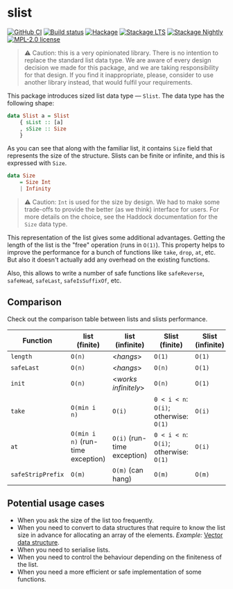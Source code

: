 # slist

[![GitHub CI](https://github.com/kowainik/slist/workflows/CI/badge.svg)](https://github.com/kowainik/slist/actions)
[![Build status](https://img.shields.io/travis/kowainik/slist.svg?logo=travis)](https://travis-ci.org/kowainik/slist)
[![Hackage](https://img.shields.io/hackage/v/slist.svg?logo=haskell)](https://hackage.haskell.org/package/slist)
[![Stackage LTS](http://stackage.org/package/slist/badge/lts)](http://stackage.org/lts/package/slist)
[![Stackage Nightly](http://stackage.org/package/slist/badge/nightly)](http://stackage.org/nightly/package/slist)
[![MPL-2.0 license](https://img.shields.io/badge/license-MPL--2.0-blue.svg)](LICENSE)

> ⚠️ Caution: this is a very opinionated library. There is no intention to replace the standard list data type.
> We are aware of every design decision we made for this package, and we are taking responsibility for that design.
> If you find it inappropriate, please, consider to use another library instead, that would fulfil your requirements.

This package introduces sized list data type — `Slist`. The data type
has the following shape:

```haskell
data Slist a = Slist
    { sList :: [a]
    , sSize :: Size
    }
```

As you can see that along with the familiar list, it contains `Size` field that
represents the size of the structure. Slists can be finite or infinite, and this
is expressed with `Size`.

```haskell
data Size
    = Size Int
    | Infinity
```

> ⚠️ Caution: `Int` is used for the size by design. We had to make some trade-offs
> to provide the better (as we think) interface for users. For more details on the
> choice, see the Haddock documentation for the `Size` data type.

This representation of the list gives some additional advantages. Getting the
length of the list is the "free" operation (runs in `O(1)`). This property
helps to improve the performance for a bunch of functions like `take`, `drop`,
`at`, etc. But also it doesn't actually add any overhead on the existing
functions.

Also, this allows to write a number of safe functions like `safeReverse`,
`safeHead`, `safeLast`, `safeIsSuffixOf`, etc.

## Comparison

Check out the comparison table between lists and slists performance.

| Function          | list (finite)                     | list (infinite)             | Slist (finite)                         | Slist (infinite) |
|-------------------|-----------------------------------|-----------------------------|----------------------------------------|------------------|
| `length`          | `O(n)`                            | <_hangs_>                   | `O(1)`                                 | `O(1)`           |
| `safeLast`        | `O(n)`                            | <_hangs_>                   | `O(n)`                                 | `O(1)`           |
| `init`            | `O(n)`                            | <_works infinitely_>        | `O(n)`                                 | `O(1)`           |
| `take`            | `O(min i n)`                      | `O(i)`                      | `0 < i < n`: `O(i)`; otherwise: `O(1)` | `O(i)`           |
| `at`              | `O(min i n)` (run-time exception) | `O(i)` (run-time exception) | `0 < i < n`: `O(i)`; otherwise: `O(1)` | `O(i)`           |
| `safeStripPrefix` | `O(m)`                            | `O(m)` (can hang)           | `O(m)`                                 | `O(m)`           |

## Potential usage cases

* When you ask the size of the list too frequently.
* When you need to convert to data structures that require to know the list
  size in advance for allocating an array of the elements.
  _Example:_ [Vector data structure](https://hackage.haskell.org/package/vector).
* When you need to serialise lists.
* When you need to control the behaviour depending on the finiteness of the list.
* When you need a more efficient or safe implementation of some functions.
